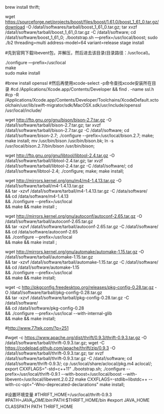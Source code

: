 brew install thrift;

wget https://sourceforge.net/projects/boost/files/boost/1.61.0/boost_1_61_0.tar.gz/download -O /data1/softwares/tarball/boost_1_61_0.tar.gz;
tar xvzf /data1/software/tarball/boost_1_61_0.tar.gz -C /data1/software;
cd /data1/software/boost_1_61_0;
./bootstrap.sh —prefix=/usr/local/boost;
sudo ./b2 threading=multi address-model=64 variant=release stage install



#先到官网下载libevent包，并解压，然后进去该目录(目录路径：/usr/local)。

./configure —prefix=/usr/local  
make  
sudo make install

#brew install openssl
#然后再使用xcode-select -p命令查找xcode安装所在目录
#cd /Applications/Xcode.app/Contents/Developer && find . -name ssl.h
#cp -R /Applications/Xcode.app/Contents/Developer/Toolchains/XcodeDefault.xctoolchain/usr/lib/swift-migrator/sdk/MacOSX.sdk/usr/include/openssl /usr/local/include/

wget http://ftp.gnu.org/gnu/bison/bison-2.7.tar.gz -O /data1/software/tarball/bison-2.7.tar.gz;
tar xvzf /data1/software/tarball/bison-2.7.tar.gz -C /data1/software;
cd /data1/software/bison-2.7;
./configure --prefix=/usr/local/bison.2.7;
make;
make install;
mv /usr/bin/bison /usr/bin/bison.bk;
ln -s /usr/local/bison.2.7/bin/bison /usr/bin/bison;

wget http://ftp.gnu.org/gnu/libtool/libtool-2.4.tar.gz -O /data1/software/tarball/libtool-2.4.tar.gz;
tar xvzf /data1/software/tarball/libtool-2.4.tar.gz -C /data1/software/;
cd /data1/software/libtool-2.4;
./configure;
make;
make install;

wget http://mirrors.kernel.org/gnu/m4/m4-1.4.13.tar.gz -O /data1/software/tarball/m4-1.4.13.tar.gz \
         && tar -xzvf /data1/software/tarball/m4-1.4.13.tar.gz -C /data/software/ \
         && cd /data/software/m4-1.4.13 \
         && ./configure --prefix=/usr/local \
         && make && make install ;

wget http://mirrors.kernel.org/gnu/autoconf/autoconf-2.65.tar.gz -O /data1/software/tarball/autoconf-2.65.tar.gz \
         && tar -xzvf /data1/software/tarball/autoconf-2.65.tar.gz -C /data1/software/ \
         && cd /data/software/autoconf-2.65 \
         && ./configure --prefix=/usr/local \
         && make && make install ;


wget http://mirrors.kernel.org/gnu/automake/automake-1.15.tar.gz  -O /data1/software/tarball/automake-1.15.tar.gz \
         && tar -xzvf /data1/software/tarball/automake-1.15.tar.gz -C /data1/software/ \
         && cd /data1/software/automake-1.15 \
         && ./configure --prefix=/usr/local \
         && make && make install;

wget -c http://pkgconfig.freedesktop.org/releases/pkg-config-0.28.tar.gz -O /data1/software/tarball/pkg-config-0.28.tar.gz \
         && tar -xzvf /data1/software/tarball/pkg-config-0.28.tar.gz -C /data1/software/ \
         && cd /data1/software/pkg-config-0.28 \
         && ./configure  --prefix=/usr/local --with-internal-glib \
         && make && make install;

#http://www.77tek.com/?p=251

#wget -c https://www.apache.org/dist/thrift/0.9.3/thrift-0.9.3.tar.gz -O /data1/software/tarball/thrift-0.9.3.tar.gz;
wget -C https://codeload.github.com/apache/thrift/zip/0.9.3 -O /data1/software/tarball/thrift-0.9.3.tar.gz;
tar xvzf /data1/software/tarball/thrift-0.9.3.tar.gz -C /data1/software;
cd /data1/software/thrift-0.9.3/;
cp /usr/local/share/aclocal/pkg.m4 aclocal/;
export CXXFLAGS="-std=c++11"
./bootstrap.sh;
./configure --prefix=/usr/local/thrift-0.9.1 --with-boost=/usr/local/boost --with-libevent=/usr/local/libevent.2.0.22
make CXXFLAGS=-stdlib=libstdc++  --with-cc-opt="-Wno-deprecated-declarations"
make install;



#设置环境变量
#THRIFT_HOME=/usr/local/thrift-0.9.3
#PATH=$JAVA_HOME/bin:$PATH:$THRIFT_HOME/bin
#export JAVA_HOME CLASSPATH PATH THRIFT_HOME


